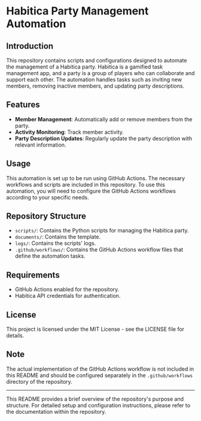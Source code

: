 # Habitica Party Management Automation

## Introduction

This repository contains scripts and configurations designed to automate the management of a Habitica party. Habitica is a gamified task management app, and a party is a group of players who can collaborate and support each other. The automation handles tasks such as inviting new members, removing inactive members, and updating party descriptions.

## Features

- **Member Management**: Automatically add or remove members from the party.
- **Activity Monitoring**: Track member activity.
- **Party Description Updates**: Regularly update the party description with relevant information.

## Usage

This automation is set up to be run using GitHub Actions. The necessary workflows and scripts are included in this repository. To use this automation, you will need to configure the GitHub Actions workflows according to your specific needs.

## Repository Structure

- `scripts/`: Contains the Python scripts for managing the Habitica party.
- `documents/`: Contains the template.
- `logs/`: Contains the scripts' logs.
- `.github/workflows/`: Contains the GitHub Actions workflow files that define the automation tasks.

## Requirements

- GitHub Actions enabled for the repository.
- Habitica API credentials for authentication.

## License

This project is licensed under the MIT License - see the LICENSE file for details.

## Note

The actual implementation of the GitHub Actions workflow is not included in this README and should be configured separately in the `.github/workflows` directory of the repository.

---

This README provides a brief overview of the repository's purpose and structure. For detailed setup and configuration instructions, please refer to the documentation within the repository.

